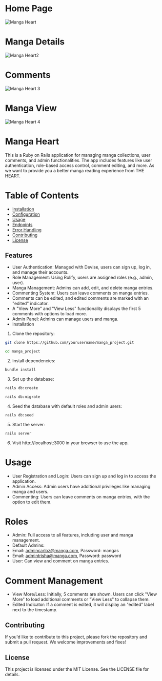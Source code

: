# Home Page
![Manga Heart](https://media.discordapp.net/attachments/1055486048953696408/1271539536492494868/image.png?ex=66b7b4f9&is=66b66379&hm=cd1d8a5c9bb6d3a0f37ae9247397dc764761ec3a5db4888be76cc638d42c55fe&=&format=webp&quality=lossless&width=1399&height=676)
# Manga Details
![Manga Heart2](https://media.discordapp.net/attachments/1055486048953696408/1271539781775659169/image.png?ex=66b7b534&is=66b663b4&hm=375c90276ca782797a21b229fa63d54046dcbc3b2aadcd15bc7f025acc0a2ca2&=&format=webp&quality=lossless&width=1343&height=676)
# Comments
![Manga Heart 3](https://media.discordapp.net/attachments/1055486048953696408/1271540586444488786/image.png?ex=66b7b5f3&is=66b66473&hm=bb45a605ef34817d5de33ba945b69fa4c4a320170939358aecd5d44c5238ff12&=&format=webp&quality=lossless&width=1321&height=676)
# Manga View 
![Manga Heart 4](https://media.discordapp.net/attachments/1055486048953696408/1271540860932198451/image.png?ex=66b7b635&is=66b664b5&hm=8bb0aa12342066489645218237f0f23c4f655df891bf8ed4ecaf90d3c598954e&=&format=webp&quality=lossless&width=1421&height=676)

# Manga Heart
This is a Ruby on Rails application for managing manga collections, user comments, and admin functionalities. The app includes features like user authentication, role-based access control, comment editing, and more. As we want to provide you a better manga reading experience from THE HEART.

# Table of Contents
- [Installation](#installation)
- [Configuration](#configuration)
- [Usage](#usage)
- [Endpoints](#endpoints)
- [Error Handling](#error-handling)
- [Contributing](#contributing)
- [License](#license)

## Features

- User Authentication: Managed with Devise, users can sign up, log in, and manage their accounts.
- Role Management: Using Rolify, users are assigned roles (e.g., admin, user).
- Manga Management: Admins can add, edit, and delete manga entries.
- Commenting System: Users can leave comments on manga entries.
- Comments can be edited, and edited comments are marked with an "edited" indicator.
- A "View More" and "View Less" functionality displays the first 5 comments with options to load more.
- Admin Panel: Admins can manage users and manga.
- Installation

1. Clone the repository:
```bash
git clone https://github.com/yourusername/manga_project.git
```
```bash
cd manga_project
```
2. Install dependencies:
```bash
bundle install
```
3. Set up the database:
```bash
rails db:create
```
```bash
rails db:migrate
```
4. Seed the database with default roles and admin users:
```bash
rails db:seed
```
5. Start the server:
```bash
rails server
```
6. Visit http://localhost:3000 in your browser to use the app.

# Usage
- User Registration and Login: Users can sign up and log in to access the application.
- Admin Access: Admin users have additional privileges like managing manga and users.
- Commenting: Users can leave comments on manga entries, with the option to edit them.

# Roles
- Admin: Full access to all features, including user and manga management.
- Default Admins:
- Email: admincarloz@manga.com, Password: mangas
- Email: admintrisha@manga.com, Password: password
- User: Can view and comment on manga entries.

# Comment Management
- View More/Less: Initially, 5 comments are shown. Users can click "View More" to load additional comments or "View Less" to collapse them.
- Edited Indicator: If a comment is edited, it will display an "edited" label next to the timestamp.

## Contributing
If you'd like to contribute to this project, please fork the repository and submit a pull request. We welcome improvements and fixes!

## License
This project is licensed under the MIT License. See the LICENSE file for details.
